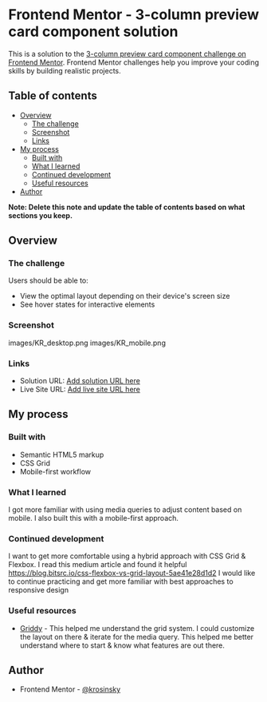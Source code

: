 # Frontend Mentor - 3-column preview card component solution

This is a solution to the [3-column preview card component challenge on Frontend Mentor](https://www.frontendmentor.io/challenges/3column-preview-card-component-pH92eAR2-). Frontend Mentor challenges help you improve your coding skills by building realistic projects. 

## Table of contents

- [Overview](#overview)
  - [The challenge](#the-challenge)
  - [Screenshot](#screenshot)
  - [Links](#links)
- [My process](#my-process)
  - [Built with](#built-with)
  - [What I learned](#what-i-learned)
  - [Continued development](#continued-development)
  - [Useful resources](#useful-resources)
- [Author](#author)

**Note: Delete this note and update the table of contents based on what sections you keep.**

## Overview

### The challenge

Users should be able to:

- View the optimal layout depending on their device's screen size
- See hover states for interactive elements

### Screenshot

images/KR_desktop.png
images/KR_mobile.png

### Links

- Solution URL: [Add solution URL here](file:///Users/krosinsky/Downloads/3-column-preview-card-component-main/index.html#)
- Live Site URL: [Add live site URL here](https://your-live-site-url.com)

## My process

### Built with

- Semantic HTML5 markup
- CSS Grid
- Mobile-first workflow


### What I learned

I got more familiar with using media queries to adjust content based on mobile. I also built this with a mobile-first approach.


### Continued development

I want to get more comfortable using a hybrid approach with CSS Grid & Flexbox. I read this medium article and found it helpful
https://blog.bitsrc.io/css-flexbox-vs-grid-layout-5ae41e28d1d2
I would like to continue practicing and get more familiar with best approaches to responsive design

### Useful resources

- [Griddy](https://griddy.io) - This helped me understand the grid system. I could customize the layout on there & iterate for the media query. This
  helped me better understand where to start & know what features are out there.

## Author

- Frontend Mentor - [@krosinsky](https://www.frontendmentor.io/profile/krosinsky)


